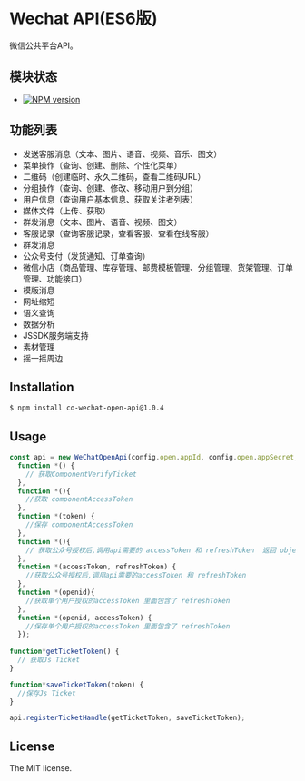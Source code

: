 Wechat API(ES6版)
===========
微信公共平台API。

## 模块状态
- [![NPM version](https://badge.fury.io/js/co-wechat-open-api.png)](http://badge.fury.io/js/co-wechat-open-api)

## 功能列表
- 发送客服消息（文本、图片、语音、视频、音乐、图文）
- 菜单操作（查询、创建、删除、个性化菜单）
- 二维码（创建临时、永久二维码，查看二维码URL）
- 分组操作（查询、创建、修改、移动用户到分组）
- 用户信息（查询用户基本信息、获取关注者列表）
- 媒体文件（上传、获取）
- 群发消息（文本、图片、语音、视频、图文）
- 客服记录（查询客服记录，查看客服、查看在线客服）
- 群发消息
- 公众号支付（发货通知、订单查询）
- 微信小店（商品管理、库存管理、邮费模板管理、分组管理、货架管理、订单管理、功能接口）
- 模版消息
- 网址缩短
- 语义查询
- 数据分析
- JSSDK服务端支持
- 素材管理
- 摇一摇周边

## Installation

```sh
$ npm install co-wechat-open-api@1.0.4
```

## Usage

```js
const api = new WeChatOpenApi(config.open.appId, config.open.appSecret, appId, null,
  function *() {
    // 获取ComponentVerifyTicket   
  },
  function *(){
    //获取 componentAccessToken
  },
  function *(token) {
    //保存 componentAccessToken
  },
  function *(){
    // 获取公众号授权后,调用api需要的 accessToken 和 refreshToken  返回 object {accessToken: {accessToken: 'accessToken', expiredAt: ''}, refreshToken: 'refreshToken'}
  },
  function *(accessToken, refreshToken) {
    //获取公众号授权后,调用api需要的accessToken 和 refreshToken
  },
  function *(openid){
    //获取单个用户授权的accessToken 里面包含了 refreshToken
  },
  function *(openid, accessToken) {
    //保存单个用户授权的accessToken 里面包含了 refreshToken
  });
  
function*getTicketToken() {
  // 获取Js Ticket
}

function*saveTicketToken(token) {
  //保存Js Ticket
}

api.registerTicketHandle(getTicketToken, saveTicketToken);

```

## License
The MIT license.

